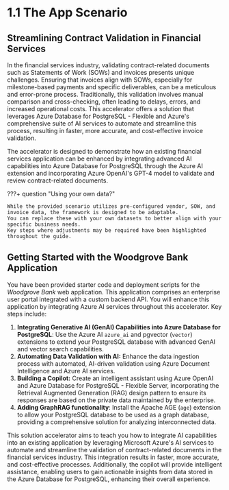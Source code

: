 # 1.1 The App Scenario

## Streamlining Contract Validation in Financial Services

In the financial services industry, validating contract-related documents such as Statements of Work (SOWs) and invoices presents unique challenges. Ensuring that invoices align with SOWs, especially for milestone-based payments and specific deliverables, can be a meticulous and error-prone process. Traditionally, this validation involves manual comparison and cross-checking, often leading to delays, errors, and increased operational costs. This accelerator offers a solution that leverages Azure Database for PostgreSQL - Flexible and Azure's comprehensive suite of AI services to automate and streamline this process, resulting in faster, more accurate, and cost-effective invoice validation.

The accelerator is designed to demonstrate how an existing financial services application can be enhanced by integrating advanced AI capabilities into Azure Database for PostgreSQL through the Azure AI extension and incorporating Azure OpenAI's GPT-4 model to validate and review contract-related documents.

???+ question "Using your own data?"

    While the provided scenario utilizes pre-configured vendor, SOW, and invoice data, the framework is designed to be adaptable.
    You can replace these with your own datasets to better align with your specific business needs.
    Key steps where adjustments may be required have been highlighted throughout the guide.

## Getting Started with the Woodgrove Bank Application

You have been provided starter code and deployment scripts for the _Woodgrove Bank_ web application. This application comprises an enterprise user portal integrated with a custom backend API. You will enhance this application by integrating Azure AI services throughout this accelerator. Key steps include:

1. **Integrating Generative AI (GenAI) Capabilities into Azure Database for PostgreSQL**: Use the Azure AI `azure_ai` and pgvector (`vector`) extensions to extend your PostgreSQL database with advanced GenAI and vector search capabilities.
2. **Automating Data Validation with AI:** Enhance the data ingestion process with automated, AI-driven validation using Azure Document Intelligence and Azure AI services.
3. **Building a Copilot:** Create an intelligent assistant using Azure OpenAI and Azure Database for PostgreSQL - Flexible Server, incorporating the Retrieval Augmented Generation (RAG) design pattern to ensure its responses are based on the private data maintained by the enterprise.
4. **Adding GraphRAG functionality**: Install the Apache AGE (`age`) extension to allow your PostgreSQL database to be used as a graph database, providing a comprehensive solution for analyzing interconnected data.

This solution accelerator aims to teach you how to integrate AI capabilities into an existing application by leveraging Microsoft Azure's AI services to automate and streamline the validation of contract-related documents in the financial services industry. This integration results in faster, more accurate, and cost-effective processes. Additionally, the copilot will provide intelligent assistance, enabling users to gain actionable insights from data stored in the Azure Database for PostgreSQL, enhancing their overall experience.
